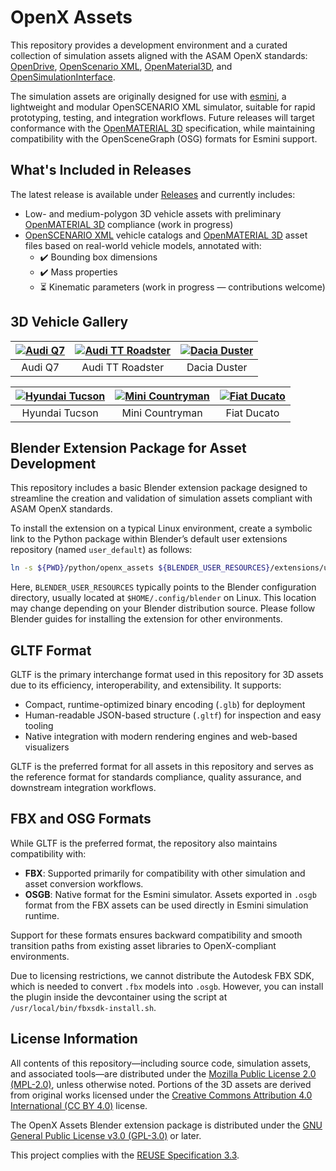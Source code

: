# OpenX Assets

This repository provides a development environment and a curated collection of simulation assets aligned with the ASAM OpenX standards: [OpenDrive](https://www.asam.net/standards/detail/opendrive/), [OpenScenario XML](https://www.asam.net/standards/detail/openscenario-xml/), [OpenMaterial3D](https://www.asam.net/standards/detail/openmaterial/), and [OpenSimulationInterface](https://www.asam.net/standards/detail/osi/).

The simulation assets are originally designed for use with [esmini](https://esmini.github.io/), a lightweight and modular OpenSCENARIO XML simulator, suitable for rapid prototyping, testing, and integration workflows. Future releases will target conformance with the [OpenMATERIAL 3D](https://www.asam.net/standards/detail/openmaterial/) specification, while maintaining compatibility with the OpenSceneGraph (OSG) formats for Esmini support.

## What's Included in Releases

The latest release is available under [Releases](https://github.com/bounverif/openx-assets/releases) and currently includes:
- Low- and medium-polygon 3D vehicle assets with preliminary [OpenMATERIAL 3D](https://www.asam.net/standards/detail/openmaterial/) compliance (work in progress)
- [OpenSCENARIO XML](https://www.asam.net/standards/detail/openscenario-xml/) vehicle catalogs and [OpenMATERIAL 3D](https://www.asam.net/standards/detail/openmaterial/) asset files based on real-world vehicle models, annotated with:
  - ✔️ Bounding box dimensions  
  - ✔️ Mass properties  
  - ⏳ Kinematic parameters (work in progress — contributions welcome)

## 3D Vehicle Gallery

| [![Audi Q7](src/main/m1_audi_q7_2015/m1_audi_q7_2015.png)](src/main/m1_audi_q7_2015) | [![Audi TT Roadster](src/main/m1_audi_tt_2014_roadster/m1_audi_tt_2014_roadster.png)](src/main/m1_audi_tt_2014_roadster) | [![Dacia Duster](src/main/m1_dacia_duster_2010/m1_dacia_duster_2010.png)](src/main/m1_dacia_duster_2010) |
|:--:|:--:|:--:|
| Audi Q7 | Audi TT Roadster | Dacia Duster |

| [![Hyundai Tucson](src/main/m1_hyundai_tucson_2015/m1_hyundai_tucson_2015.png)](src/main/m1_hyundai_tucson_2015) | [![Mini Countryman](src/main/m1_mini_countryman_2016/m1_mini_countryman_2016.png)](src/main/m1_mini_countryman_2016) | [![Fiat Ducato](src/main/n1_fiat_ducato_2014/n1_fiat_ducato_2014.png)](src/main/n1_fiat_ducato_2014) |
|:--:|:--:|:--:|
| Hyundai Tucson | Mini Countryman | Fiat Ducato |

## Blender Extension Package for Asset Development

This repository includes a basic Blender extension package designed to streamline the creation and validation of simulation assets compliant with ASAM OpenX standards.

To install the extension on a typical Linux environment, create a symbolic link to the Python package within Blender’s default user extensions repository (named `user_default`) as follows:

```bash
ln -s ${PWD}/python/openx_assets ${BLENDER_USER_RESOURCES}/extensions/user_default/
```

Here, `BLENDER_USER_RESOURCES` typically points to the Blender configuration directory, usually located at `$HOME/.config/blender` on Linux. This location may change depending on your Blender distribution source. Please follow Blender guides for installing the extension for other environments.

## GLTF Format

GLTF is the primary interchange format used in this repository for 3D assets due to its efficiency, interoperability, and extensibility. It supports:

- Compact, runtime-optimized binary encoding (`.glb`) for deployment
- Human-readable JSON-based structure (`.gltf`) for inspection and easy tooling
- Native integration with modern rendering engines and web-based visualizers

GLTF is the preferred format for all assets in this repository and serves as the reference format for standards compliance, quality assurance, and downstream integration workflows.

## FBX and OSG Formats

While GLTF is the preferred format, the repository also maintains compatibility with:

- **FBX**: Supported primarily for compatibility with other simulation and asset conversion workflows.
- **OSGB**: Native format for the Esmini simulator. Assets exported in `.osgb` format from the FBX assets can be used directly in Esmini simulation runtime.

Support for these formats ensures backward compatibility and smooth transition paths from existing asset libraries to OpenX-compliant environments.

Due to licensing restrictions, we cannot distribute the Autodesk FBX SDK, which is needed to convert `.fbx`  models into `.osgb`. However, you can install the plugin inside the devcontainer using the script at `/usr/local/bin/fbxsdk-install.sh`.

## License Information

All contents of this repository—including source code, simulation assets, and associated tools—are distributed under the [Mozilla Public License 2.0 (MPL-2.0)](https://opensource.org/licenses/MPL-2.0), unless otherwise noted. Portions of the 3D assets are derived from original works licensed under the [Creative Commons Attribution 4.0 International (CC BY 4.0)](https://creativecommons.org/licenses/by/4.0/) license.

The OpenX Assets Blender extension package is distributed under the [GNU General Public License v3.0 (GPL-3.0)](https://opensource.org/licenses/GPL-3.0) or later.

This project complies with the [REUSE Specification 3.3](https://reuse.software/spec-3.3/).

